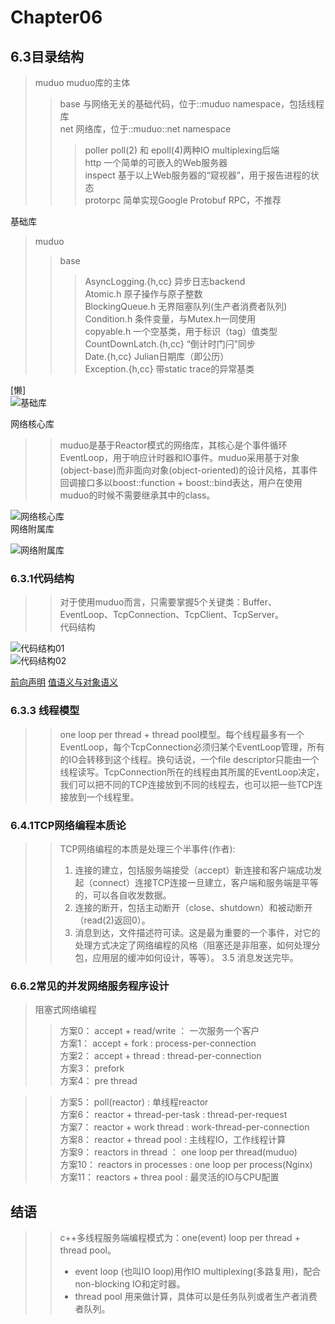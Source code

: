 # Chapter06
## 6.3目录结构
>muduo        muduo库的主体
>>base        与网络无关的基础代码，位于::muduo namespace，包括线程库   
>>net         网络库，位于::muduo::net namespace
>>>poller     poll(2) 和 epoll(4)两种IO multiplexing后端   
>>>http       一个简单的可嵌入的Web服务器   
>>>inspect    基于以上Web服务器的“窥视器”，用于报告进程的状态   
>>>protorpc   简单实现Google Protobuf RPC，不推荐

基础库
>muduo
>>base
>>>AsyncLogging.{h,cc} 异步日志backend     
>>>Atomic.h 原子操作与原子整数   
>>>BlockingQueue.h 无界阻塞队列(生产者消费者队列)   
>>>Condition.h 条件变量，与Mutex.h一同使用     
>>>copyable.h 一个空基类，用于标识（tag）值类型   
>>>CountDownLatch.{h,cc} “倒计时门闩”同步   
>>>Date.{h,cc} Julian日期库（即公历）   
>>>Exception.{h,cc} 带static trace的异常基类     

[懒]    
![基础库](https://github.com/834810071/muduo_study/blob/master/book_study/%E5%9F%BA%E7%A1%80%E5%BA%93.png "基础库") 

网络核心库  
>>muduo是基于Reactor模式的网络库，其核心是个事件循环EventLoop，用于响应计时器和IO事件。muduo采用基于对象(object-base)而非面向对象(object-oriented)的设计风格，其事件回调接口多以boost::function + boost::bind表达，用户在使用muduo的时候不需要继承其中的class。   

![网络核心库](https://github.com/834810071/muduo_study/blob/master/book_study/%E7%BD%91%E7%BB%9C%E6%A0%B8%E5%BF%83%E5%BA%93.png "网络核心库")   
网络附属库   
  
![网络附属库](https://github.com/834810071/muduo_study/blob/master/book_study/%E7%BD%91%E7%BB%9C%E9%99%84%E5%B1%9E%E5%BA%93.png "网络附属库")  
  
### 6.3.1代码结构
>>对于使用muduo而言，只需要掌握5个关键类：Buffer、EventLoop、TcpConnection、TcpClient、TcpServer。   
代码结构

![代码结构01](https://github.com/834810071/muduo_study/blob/master/book_study/%E4%BB%A3%E7%A0%81%E7%BB%93%E6%9E%8401.png "代码结构01")     
![代码结构02](https://github.com/834810071/muduo_study/blob/master/book_study/%E4%BB%A3%E7%A0%81%E7%BB%93%E6%9E%8402.png "代码结构02")

[前向声明](https://blog.csdn.net/leigelaile1/article/details/80622429) [值语义与对象语义](https://www.cnblogs.com/Braveliu/p/3285908.html)   

### 6.3.3 线程模型
>>one loop per thread + thread pool模型。每个线程最多有一个EventLoop，每个TcpConnection必须归某个EventLoop管理，所有的IO会转移到这个线程。换句话说，一个file descriptor只能由一个线程读写。TcpConnection所在的线程由其所属的EventLoop决定，我们可以把不同的TCP连接放到不同的线程去，也可以把一些TCP连接放到一个线程里。

### 6.4.1TCP网络编程本质论
>>TCP网络编程的本质是处理三个半事件(作者):
>>1. 连接的建立，包括服务端接受（accept）新连接和客户端成功发起（connect）连接TCP连接一旦建立，客户端和服务端是平等的，可以各自收发数据。
>>2. 连接的断开，包括主动断开（close、shutdown）和被动断开（read(2)返回0）。
>>3. 消息到达，文件描述符可读。这是最为重要的一个事件，对它的处理方式决定了网络编程的风格（阻塞还是非阻塞，如何处理分包，应用层的缓冲如何设计，等等）。
>>3.5 消息发送完毕。

### 6.6.2常见的并发网络服务程序设计
>阻塞式网络编程 
>> 方案0： accept + read/write  ： 一次服务一个客户   
>> 方案1： accept + fork : process-per-connection  
>> 方案2： accept + thread : thread-per-connection  
>> 方案3： prefork  
>> 方案4： pre thread  

>> 方案5： poll(reactor) : 单线程reactor   
>> 方案6： reactor + thread-per-task  : thread-per-request   
>> 方案7： reactor + work thread   : work-thread-per-connection  
>> 方案8： reactor + thread pool    : 主线程IO，工作线程计算   
>> 方案9： reactors in thread ： one loop per thread(muduo)  
>> 方案10： reactors in processes : one loop per process(Nginx)   
>> 方案11： reactors + threa pool : 最灵活的IO与CPU配置   

## 结语
>> c++多线程服务端编程模式为：one(event) loop per thread + thread pool。   
>> * event loop (也叫IO loop)用作IO multiplexing(多路复用)，配合non-blocking IO和定时器。
>> * thread pool 用来做计算，具体可以是任务队列或者生产者消费者队列。
 

